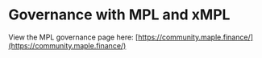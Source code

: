 # Governance with MPL and xMPL

View the MPL governance page here: [https://community.maple.finance/](https://community.maple.finance/)
